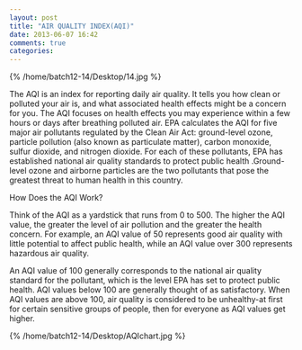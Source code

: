```yaml
---
layout: post
title: "AIR QUALITY INDEX(AQI)"
date: 2013-06-07 16:42
comments: true
categories: 
---
```

 {% /home/batch12-14/Desktop/14.jpg %}

The AQI is an index for reporting daily air quality. It tells you how clean or polluted your air is, and what associated health effects might be a concern for you. The AQI focuses on health effects you may experience within a few hours or days after breathing polluted air. EPA calculates the AQI for five major air pollutants regulated by the Clean Air Act: ground-level ozone, particle pollution (also known as particulate matter), carbon monoxide, sulfur dioxide, and nitrogen dioxide. For each of these pollutants, EPA has established national air quality standards to protect public health .Ground-level ozone and airborne particles are the two pollutants that pose the greatest threat to human health in this country.

How Does the AQI Work?

Think of the AQI as a yardstick that runs from 0 to 500. The higher the AQI value, the greater the level of air pollution and the greater the health concern. For example, an AQI value of 50 represents good air quality with little potential to affect public health, while an AQI value over 300 represents hazardous air quality.

An AQI value of 100 generally corresponds to the national air quality standard for the pollutant, which is the level EPA has set to protect public health. AQI values below 100 are generally thought of as satisfactory. When AQI values are above 100, air quality is considered to be unhealthy-at first for certain sensitive groups of people, then for everyone as AQI values get higher. 

{% /home/batch12-14/Desktop/AQIchart.jpg %}
